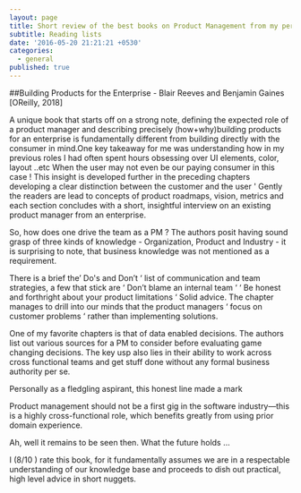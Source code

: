 ```yaml
---
layout: page
title: Short review of the best books on Product Management from my personal list
subtitle: Reading lists 
date: '2016-05-20 21:21:21 +0530'
categories:
  - general
published: true
---
```


##Building Products for the Enterprise - Blair Reeves and Benjamin Gaines [OReilly, 2018] 
 
A unique book that starts off on a strong note, defining the expected role of a product manager and describing precisely (how+why)building products for an enterprise is fundamentally different from building directly with the consumer in mind.One key takeaway for me was understanding how in my previous roles I had often spent hours obsessing over UI elements, color, layout ..etc When the user may not even be our paying consumer in this case ! This insight is developed further in the preceding chapters developing a clear distinction between the customer and the user ' Gently the readers are lead to concepts of product roadmaps, vision, metrics and each section concludes with a short, insightful interview on an existing product manager from an enterprise. 

So, how does one drive the team as  a PM ? The authors posit having sound grasp of three kinds of knowledge - Organization, Product and Industry - it is surprising to note, that business knowledge was not mentioned as a requirement. 

There is a brief the’ Do's and Don’t ‘ list of communication and team strategies, a few that stick are ‘ Don’t blame an internal team ‘ 
‘ Be honest and forthright about your product limitations ‘ Solid advice. The chapter manages to drill into our minds that the product managers ‘ focus on customer problems ‘ rather than implementing solutions. 

One of my favorite chapters is that of data enabled decisions. 
The authors list out various sources for a PM to consider before evaluating game changing decisions. The key usp also lies in their ability to work across cross functional teams and get stuff done without any formal business authority per se. 

Personally as a fledgling aspirant, this honest line made a mark 

Product management should not be a first gig in the software industry—this is a highly cross-functional role, which benefits greatly from using prior domain experience. 

Ah, well it remains to be seen then. What the future holds …

I  (8/10 ) rate this book, for it fundamentally assumes we are in a respectable understanding of our knowledge base and proceeds to dish out practical, high level advice in short nuggets. 
